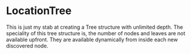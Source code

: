 LocationTree
============
This is just my stab at creating a Tree structure with unlimited depth.
The speciality of this tree structure is, the number of nodes and leaves are not available upfront. They are available
dynamically from inside each new discovered node.
